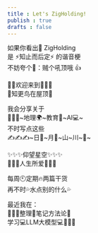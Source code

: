 ```yaml
---
title : Let's ZigHolding!
publish : true
drafts : false
---
```


如果你看出👀 ZigHolding<br>
是 ⚡知止而后定⚡ 的谐音梗<br>
不妨夸个👏：贼个吼顶哦 👍<br>

🚶👣欢迎来到👣🚶‍♀️<br>
🐤知更鸟在屋顶🏡<br>

我会分享关于<br>
🥂🥂🥂~地理🌍~教育🏫~AI💻~<br>
不时写点这些<br>
✍️✍️✍️~日🔆~月🌙~山~川~🌊~<br>

✨✨✨仰望星空✨✨✨<br>
💓💓💓人生所爱💓💓💓<br>

每周🕙定期🔥两篇干货<br>
再不时💦水点别的什么💦<br>

最近我在：<br>
🔨🔨🔨整理📔笔记方法论📔<br>
学习💻LLM大模型💻🚿🚿🚿<br>

